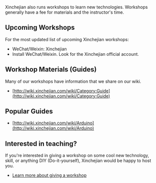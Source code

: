 Xinchejian also runs workshops to learn new technologies. Workshops generally have a fee for materials and the instructor's time.

## Upcoming Workshops

For the most updated list of upcoming Xinchejian workshops:
* WeChat/Weixin: Xinchejian
* Install WeChat/Weixin. Look for the Xinchejian official account.

## Workshop Materials (Guides)

Many of our workshops have information that we share on our wiki.
* [http://wiki.xinchejian.com/wiki/Category:Guide](http://wiki.xinchejian.com/wiki/Category:Guide)

## Popular Guides

* [http://wiki.xinchejian.com/wiki/Arduino](http://wiki.xinchejian.com/wiki/Arduino)

## Interested in teaching?

If you're interested in giving a workshop on some cool new technology, skill, or anything DIY (Do-it-yourself), Xinchejian would be happy to host you.
* [Learn more about giving a workshop](http://wiki.xinchejian.com/wiki/How%5Fto%5Frun%5Fa%5Fworkshop)